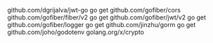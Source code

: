 github.com/dgrijalva/jwt-go 
go get github.com/gofiber/cors 
github.com/gofiber/fiber/v2 
go get github.com/gofiber/jwt/v2 
go get github.com/gofiber/logger
go get github.com/jinzhu/gorm 
go get github.com/joho/godotenv 
golang.org/x/crypto 